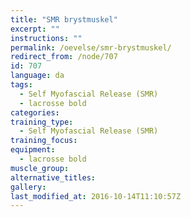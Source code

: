 ```yaml
---
title: "SMR brystmuskel"
excerpt: ""
instructions: ""
permalink: /oevelse/smr-brystmuskel/
redirect_from: /node/707
id: 707
language: da
tags:
  - Self Myofascial Release (SMR)
  - lacrosse bold
categories:
training_type: 
  - Self Myofascial Release (SMR)
training_focus: 
equipment:
  - lacrosse bold
muscle_group:
alternative_titles:
gallery:
last_modified_at: 2016-10-14T11:10:57Z
---
```



